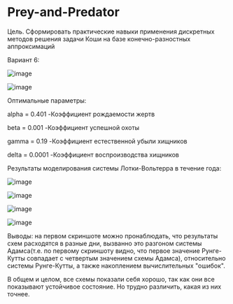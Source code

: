 # Prey-and-Predator
Цель. Сформировать практические навыки применения дискретных методов решения задачи Коши на базе
конечно-разностных аппроксимаций

Вариант 6:

![image](https://github.com/user-attachments/assets/83f8730d-5ce5-40c1-8137-3555d0707e93)

![image](https://github.com/user-attachments/assets/190f1f85-71d1-4e1b-824d-f225366ddb25)

Оптимальные параметры:

alpha = 0.401  -Коэффициент рождаемости жертв

beta = 0.001  -Коэффициент успешной охоты

gamma = 0.19  -Коэффициент естественной убыли хищников

delta = 0.0001  -Коэффициент воспроизводства хищников

Результаты моделирования системы Лотки-Вольтерра в течение года:

![image](https://github.com/user-attachments/assets/e5cab35d-efe4-4291-b7c8-ca7f8f168b53)

![image](https://github.com/user-attachments/assets/d04f02e4-6e4f-4163-bc67-4577c119adc6)

![image](https://github.com/user-attachments/assets/2363b1a2-012b-4791-948c-5ddf3e4215fd)

![image](https://github.com/user-attachments/assets/df6cd617-9a25-4164-86a0-e7e91a74f880)


Выводы: на первом скриншоте можно пронаблюдать, что результаты схем расходятся в разные дни, вызванно это разгоном системы Адамса(т.е. по первому скриншоту видно, что первое значение Рунге-Кутты совпадает с четвертым значением схемы Адамса), относительно системы Рунге-Кутты, а также накоплением вычислительных "ошибок".

В общем и целом, все схемы показали себя хорошо, так как они все показывают устойчивое состояние. Но трудно различить, какая из них точнее.
